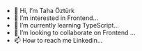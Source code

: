- 👋 Hi, I’m Taha Öztürk
- 👀 I’m interested in Frontend...
- 🌱 I’m currently learning TypeScript...
- 💞️ I’m looking to collaborate on Frontend ...
- 📫 How to reach me Linkedin...

<!---
OzTaha/OzTaha is a ✨ special ✨ repository because its `README.md` (this file) appears on your GitHub profile.
You can click the Preview link to take a look at your changes.
--->
